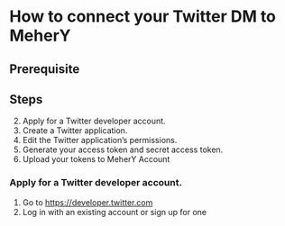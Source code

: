 # How to connect your Twitter DM to MeherY

## Prerequisite

## Steps
2. Apply for a Twitter developer account.
3. Create a Twitter application.
5. Edit the Twitter application’s permissions.
6. Generate your access token and secret access token.
7. Upload your tokens to MeherY Account

### Apply for a Twitter developer account.
1. Go to https://developer.twitter.com
2. Log in with an existing account or sign up for one
